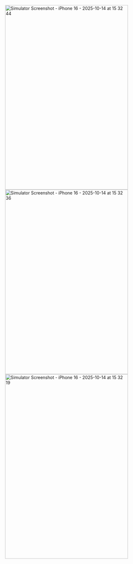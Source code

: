<img width="400" height="600" alt="Simulator Screenshot - iPhone 16 - 2025-10-14 at 15 32 44" src="https://github.com/user-attachments/assets/d14231bd-3a6e-4b7d-98cc-fb6fe5857bc4" />
<img width="400" height="600" alt="Simulator Screenshot - iPhone 16 - 2025-10-14 at 15 32 36" src="https://github.com/user-attachments/assets/6bf0c362-60b3-4ec9-8db3-888b3291a9ec" />
<img width="400" height="600" alt="Simulator Screenshot - iPhone 16 - 2025-10-14 at 15 32 19" src="https://github.com/user-attachments/assets/9cd31c35-4ff3-4d28-a8e4-63b7a82d4310" />
